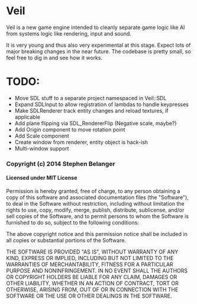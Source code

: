 # Veil

Veil is a new game engine intended to cleanly separate game logic like AI from
systems logic like rendering, input and sound.

It is very young and thus also very experimental at this stage. Expect lots of
major breaking changes in the near future. The codebase is pretty small, so
feel free to dig in and see how it works.

# TODO:
- Move SDL stuff to a separate project namespaced in Veil::SDL
- Expand SDLInput to allow registration of lambdas to handle keypresses
- Make SDLRenderer track entity changes and reload textures, if applicable
- Add plane flipping via SDL_RendererFlip (Negative scale, maybe?)
- Add Origin component to move rotation point
- Add Scale component
- Create window from renderer, entity object is hack-ish
- Multi-window support

### Copyright (c) 2014 Stephen Belanger
#### Licensed under MIT License

Permission is hereby granted, free of charge, to any person obtaining a copy of this software and associated documentation files (the "Software"), to deal in the Software without restriction, including without limitation the rights to use, copy, modify, merge, publish, distribute, sublicense, and/or sell copies of the Software, and to permit persons to whom the Software is furnished to do so, subject to the following conditions:

The above copyright notice and this permission notice shall be included in all copies or substantial portions of the Software.

THE SOFTWARE IS PROVIDED "AS IS", WITHOUT WARRANTY OF ANY KIND, EXPRESS OR IMPLIED, INCLUDING BUT NOT LIMITED TO THE WARRANTIES OF MERCHANTABILITY, FITNESS FOR A PARTICULAR PURPOSE AND NONINFRINGEMENT. IN NO EVENT SHALL THE AUTHORS OR COPYRIGHT HOLDERS BE LIABLE FOR ANY CLAIM, DAMAGES OR OTHER LIABILITY, WHETHER IN AN ACTION OF CONTRACT, TORT OR OTHERWISE, ARISING FROM, OUT OF OR IN CONNECTION WITH THE SOFTWARE OR THE USE OR OTHER DEALINGS IN THE SOFTWARE.
